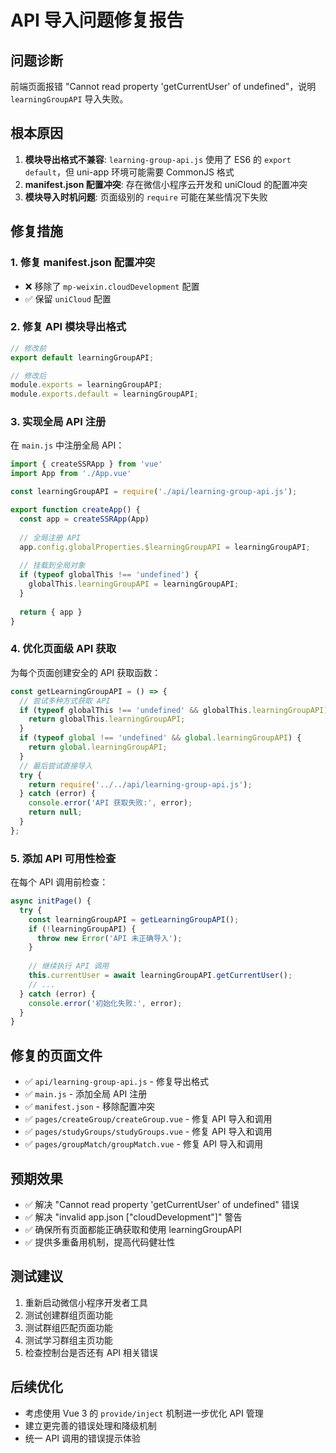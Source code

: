 # API 导入问题修复报告

## 问题诊断
前端页面报错 "Cannot read property 'getCurrentUser' of undefined"，说明 `learningGroupAPI` 导入失败。

## 根本原因
1. **模块导出格式不兼容**: `learning-group-api.js` 使用了 ES6 的 `export default`，但 uni-app 环境可能需要 CommonJS 格式
2. **manifest.json 配置冲突**: 存在微信小程序云开发和 uniCloud 的配置冲突
3. **模块导入时机问题**: 页面级别的 `require` 可能在某些情况下失败

## 修复措施

### 1. 修复 manifest.json 配置冲突
- ❌ 移除了 `mp-weixin.cloudDevelopment` 配置
- ✅ 保留 `uniCloud` 配置

### 2. 修复 API 模块导出格式
```javascript
// 修改前
export default learningGroupAPI;

// 修改后
module.exports = learningGroupAPI;
module.exports.default = learningGroupAPI;
```

### 3. 实现全局 API 注册
在 `main.js` 中注册全局 API：
```javascript
import { createSSRApp } from 'vue'
import App from './App.vue'

const learningGroupAPI = require('./api/learning-group-api.js');

export function createApp() {
  const app = createSSRApp(App)
  
  // 全局注册 API
  app.config.globalProperties.$learningGroupAPI = learningGroupAPI;
  
  // 挂载到全局对象
  if (typeof globalThis !== 'undefined') {
    globalThis.learningGroupAPI = learningGroupAPI;
  }
  
  return { app }
}
```

### 4. 优化页面级 API 获取
为每个页面创建安全的 API 获取函数：
```javascript
const getLearningGroupAPI = () => {
  // 尝试多种方式获取 API
  if (typeof globalThis !== 'undefined' && globalThis.learningGroupAPI) {
    return globalThis.learningGroupAPI;
  }
  if (typeof global !== 'undefined' && global.learningGroupAPI) {
    return global.learningGroupAPI;
  }
  // 最后尝试直接导入
  try {
    return require('../../api/learning-group-api.js');
  } catch (error) {
    console.error('API 获取失败:', error);
    return null;
  }
};
```

### 5. 添加 API 可用性检查
在每个 API 调用前检查：
```javascript
async initPage() {
  try {
    const learningGroupAPI = getLearningGroupAPI();
    if (!learningGroupAPI) {
      throw new Error('API 未正确导入');
    }
    
    // 继续执行 API 调用
    this.currentUser = await learningGroupAPI.getCurrentUser();
    // ...
  } catch (error) {
    console.error('初始化失败:', error);
  }
}
```

## 修复的页面文件
- ✅ `api/learning-group-api.js` - 修复导出格式
- ✅ `main.js` - 添加全局 API 注册
- ✅ `manifest.json` - 移除配置冲突
- ✅ `pages/createGroup/createGroup.vue` - 修复 API 导入和调用
- ✅ `pages/studyGroups/studyGroups.vue` - 修复 API 导入和调用
- ✅ `pages/groupMatch/groupMatch.vue` - 修复 API 导入和调用

## 预期效果
- ✅ 解决 "Cannot read property 'getCurrentUser' of undefined" 错误
- ✅ 解决 "invalid app.json ["cloudDevelopment"]" 警告
- ✅ 确保所有页面都能正确获取和使用 learningGroupAPI
- ✅ 提供多重备用机制，提高代码健壮性

## 测试建议
1. 重新启动微信小程序开发者工具
2. 测试创建群组页面功能
3. 测试群组匹配页面功能
4. 测试学习群组主页功能
5. 检查控制台是否还有 API 相关错误

## 后续优化
- 考虑使用 Vue 3 的 `provide/inject` 机制进一步优化 API 管理
- 建立更完善的错误处理和降级机制
- 统一 API 调用的错误提示体验
